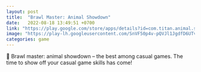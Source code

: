 ```yaml
---
layout: post
title:  "Brawl Master: Animal Showdown"
date:   2022-08-18 13:49:51 +0700
link: "https://play.google.com/store/apps/details?id=com.titan.animal.showdown"
image: "https://play-lh.googleusercontent.com/SnVF50p4v-pQVJl1JgdfD6UTvlISJrL8PBqVl3JwLk3SUpW7f7siXTPXgUrBKPY34Gs=w5120-h2880-rw"
categories: game
---
```


🐾 Brawl master: animal showdown – the best among casual games. The time to show off your casual game skills has come!
